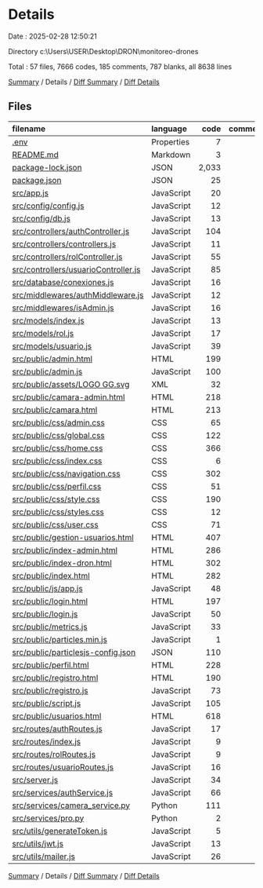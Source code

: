 # Details

Date : 2025-02-28 12:50:21

Directory c:\\Users\\USER\\Desktop\\DRON\\monitoreo-drones

Total : 57 files,  7666 codes, 185 comments, 787 blanks, all 8638 lines

[Summary](results.md) / Details / [Diff Summary](diff.md) / [Diff Details](diff-details.md)

## Files
| filename | language | code | comment | blank | total |
| :--- | :--- | ---: | ---: | ---: | ---: |
| [.env](/.env) | Properties | 7 | 0 | 0 | 7 |
| [README.md](/README.md) | Markdown | 3 | 0 | 2 | 5 |
| [package-lock.json](/package-lock.json) | JSON | 2,033 | 0 | 1 | 2,034 |
| [package.json](/package.json) | JSON | 25 | 0 | 1 | 26 |
| [src/app.js](/src/app.js) | JavaScript | 20 | 4 | 9 | 33 |
| [src/config/config.js](/src/config/config.js) | JavaScript | 12 | 0 | 1 | 13 |
| [src/config/db.js](/src/config/db.js) | JavaScript | 13 | 1 | 4 | 18 |
| [src/controllers/authController.js](/src/controllers/authController.js) | JavaScript | 104 | 15 | 20 | 139 |
| [src/controllers/controllers.js](/src/controllers/controllers.js) | JavaScript | 11 | 3 | 5 | 19 |
| [src/controllers/rolController.js](/src/controllers/rolController.js) | JavaScript | 55 | 0 | 7 | 62 |
| [src/controllers/usuarioController.js](/src/controllers/usuarioController.js) | JavaScript | 85 | 2 | 15 | 102 |
| [src/database/conexiones.js](/src/database/conexiones.js) | JavaScript | 16 | 1 | 3 | 20 |
| [src/middlewares/authMiddleware.js](/src/middlewares/authMiddleware.js) | JavaScript | 12 | 0 | 7 | 19 |
| [src/middlewares/isAdmin.js](/src/middlewares/isAdmin.js) | JavaScript | 16 | 0 | 7 | 23 |
| [src/models/index.js](/src/models/index.js) | JavaScript | 13 | 2 | 9 | 24 |
| [src/models/rol.js](/src/models/rol.js) | JavaScript | 17 | 0 | 4 | 21 |
| [src/models/usuario.js](/src/models/usuario.js) | JavaScript | 39 | 1 | 4 | 44 |
| [src/public/admin.html](/src/public/admin.html) | HTML | 199 | 2 | 27 | 228 |
| [src/public/admin.js](/src/public/admin.js) | JavaScript | 100 | 7 | 14 | 121 |
| [src/public/assets/LOGO GG.svg](/src/public/assets/LOGO%20GG.svg) | XML | 32 | 0 | 1 | 33 |
| [src/public/camara-admin.html](/src/public/camara-admin.html) | HTML | 218 | 1 | 26 | 245 |
| [src/public/camara.html](/src/public/camara.html) | HTML | 213 | 2 | 18 | 233 |
| [src/public/css/admin.css](/src/public/css/admin.css) | CSS | 65 | 0 | 12 | 77 |
| [src/public/css/global.css](/src/public/css/global.css) | CSS | 122 | 0 | 33 | 155 |
| [src/public/css/home.css](/src/public/css/home.css) | CSS | 366 | 0 | 72 | 438 |
| [src/public/css/index.css](/src/public/css/index.css) | CSS | 6 | 0 | 1 | 7 |
| [src/public/css/navigation.css](/src/public/css/navigation.css) | CSS | 302 | 14 | 81 | 397 |
| [src/public/css/perfil.css](/src/public/css/perfil.css) | CSS | 51 | 0 | 13 | 64 |
| [src/public/css/style.css](/src/public/css/style.css) | CSS | 190 | 2 | 33 | 225 |
| [src/public/css/styles.css](/src/public/css/styles.css) | CSS | 12 | 0 | 3 | 15 |
| [src/public/css/user.css](/src/public/css/user.css) | CSS | 71 | 6 | 11 | 88 |
| [src/public/gestion-usuarios.html](/src/public/gestion-usuarios.html) | HTML | 407 | 3 | 40 | 450 |
| [src/public/index-admin.html](/src/public/index-admin.html) | HTML | 286 | 6 | 22 | 314 |
| [src/public/index-dron.html](/src/public/index-dron.html) | HTML | 302 | 6 | 24 | 332 |
| [src/public/index.html](/src/public/index.html) | HTML | 282 | 10 | 27 | 319 |
| [src/public/js/app.js](/src/public/js/app.js) | JavaScript | 48 | 8 | 10 | 66 |
| [src/public/login.html](/src/public/login.html) | HTML | 197 | 6 | 11 | 214 |
| [src/public/login.js](/src/public/login.js) | JavaScript | 50 | 5 | 12 | 67 |
| [src/public/metrics.js](/src/public/metrics.js) | JavaScript | 33 | 3 | 10 | 46 |
| [src/public/particles.min.js](/src/public/particles.min.js) | JavaScript | 1 | 8 | 0 | 9 |
| [src/public/particlesjs-config.json](/src/public/particlesjs-config.json) | JSON | 110 | 0 | 0 | 110 |
| [src/public/perfil.html](/src/public/perfil.html) | HTML | 228 | 6 | 15 | 249 |
| [src/public/registro.html](/src/public/registro.html) | HTML | 190 | 5 | 5 | 200 |
| [src/public/registro.js](/src/public/registro.js) | JavaScript | 73 | 8 | 13 | 94 |
| [src/public/script.js](/src/public/script.js) | JavaScript | 105 | 0 | 19 | 124 |
| [src/public/usuarios.html](/src/public/usuarios.html) | HTML | 618 | 7 | 46 | 671 |
| [src/routes/authRoutes.js](/src/routes/authRoutes.js) | JavaScript | 17 | 1 | 4 | 22 |
| [src/routes/index.js](/src/routes/index.js) | JavaScript | 9 | 1 | 3 | 13 |
| [src/routes/rolRoutes.js](/src/routes/rolRoutes.js) | JavaScript | 9 | 0 | 4 | 13 |
| [src/routes/usuarioRoutes.js](/src/routes/usuarioRoutes.js) | JavaScript | 16 | 3 | 3 | 22 |
| [src/server.js](/src/server.js) | JavaScript | 34 | 9 | 9 | 52 |
| [src/services/authService.js](/src/services/authService.js) | JavaScript | 66 | 12 | 16 | 94 |
| [src/services/camera\_service.py](/src/services/camera_service.py) | Python | 111 | 14 | 35 | 160 |
| [src/services/pro.py](/src/services/pro.py) | Python | 2 | 0 | 1 | 3 |
| [src/utils/generateToken.js](/src/utils/generateToken.js) | JavaScript | 5 | 0 | 5 | 10 |
| [src/utils/jwt.js](/src/utils/jwt.js) | JavaScript | 13 | 0 | 3 | 16 |
| [src/utils/mailer.js](/src/utils/mailer.js) | JavaScript | 26 | 1 | 6 | 33 |

[Summary](results.md) / Details / [Diff Summary](diff.md) / [Diff Details](diff-details.md)